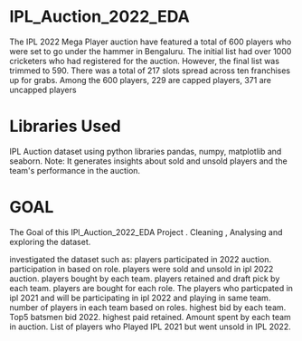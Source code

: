 # IPL_Auction_2022_EDA
The IPL 2022 Mega Player auction have featured a total of 600 players who were set to go under the hammer in Bengaluru. The initial list had over 1000 cricketers who had registered for the auction. However, the final list was trimmed to 590. There was a total of 217 slots spread across ten franchises up for grabs. Among the 600 players, 229 are capped players, 371 are uncapped players
# Libraries Used
IPL Auction dataset using python libraries pandas, numpy, matplotlib and seaborn. Note: It generates insights about sold and unsold players and the team's performance in the auction.

# GOAL
The Goal of this IPl_Auction_2022_EDA Project . Cleaning , Analysing and exploring the dataset.

investigated the dataset such as:
players participated in 2022 auction.
participation in based on role.
players were sold and unsold in ipl 2022 auction.
players bought by each team. players retained and draft pick by each team.
players are bought for each role.
The players who particpated in ipl 2021 and will be participating in ipl 2022 and playing in same team.
number of players in each team based on roles.
highest bid by each team.
Top5 batsmen bid 2022.
highest paid retained.
Amount spent by each team in auction.
List of players who Played IPL 2021 but went unsold in IPL 2022.

